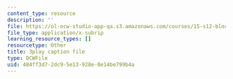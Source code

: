 ```yaml
---
content_type: resource
description: ''
file: https://ol-ocw-studio-app-qa.s3.amazonaws.com/courses/15-s12-blockchain-and-money-fall-2018/484ff3d72dc95e13928e0e14be799b4a_lPD9fx8fK1k.vtt
file_type: application/x-subrip
learning_resource_types: []
resourcetype: Other
title: 3play caption file
type: OCWFile
uid: 484ff3d7-2dc9-5e13-928e-0e14be799b4a
---
```

